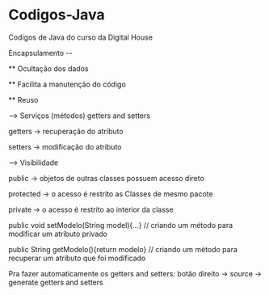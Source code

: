 # Codigos-Java
Codigos de Java do curso da Digital House

Encapsulamento --

** Ocultação dos dados

** Facilita a manutenção do código

** Reuso

--> Serviços (métodos) getters and setters

getters -> recuperação do atributo

setters -> modificação do atributo

--> Visibilidade

public -> objetos de outras classes possuem acesso direto

protected -> o acesso é restrito as Classes de mesmo pacote

private -> o acesso é restrito ao interior da classe

public void setModelo(String model){...} // criando um método para modificar um atributo privado

public String getModelo(){return modelo} // criando um método para recuperar um atributo que foi modificado

Pra fazer automaticamente os getters and setters: botão direito -> source -> generate getters and setters
